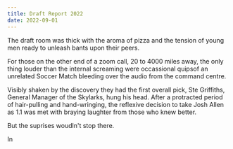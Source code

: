 ```yaml
---
title: Draft Report 2022
date: 2022-09-01
---
```


The draft room was thick with the aroma of pizza and the tension of young men ready to unleash bants upon their peers. 

For those on the other end of a zoom call, 20 to 4000 miles away, the only thing louder than the internal screaming were occassional quipsof an unrelated Soccer Match bleeding over the audio from the command centre.

Visibly shaken by the discovery they had the first overall pick, Ste Griffiths, General Manager of the Skylarks, hung his head. After a protracted period of hair-pulling and hand-wringing, the reflexive decision to take Josh Allen as 1.1 was met with braying laughter from those who knew better.

But the suprises woudln't stop there.

In 